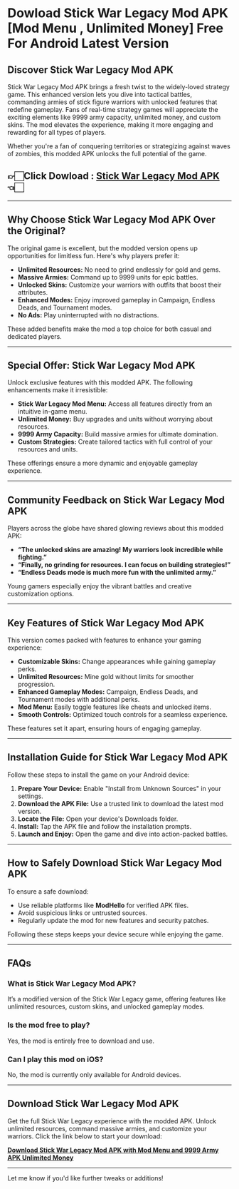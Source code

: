 # Dowload Stick War Legacy Mod APK [Mod Menu , Unlimited Money] Free For Android Latest Version

## Discover Stick War Legacy Mod APK  

Stick War Legacy Mod APK brings a fresh twist to the widely-loved strategy game. This enhanced version lets you dive into tactical battles, commanding armies of stick figure warriors with unlocked features that redefine gameplay. Fans of real-time strategy games will appreciate the exciting elements like 9999 army capacity, unlimited money, and custom skins. The mod elevates the experience, making it more engaging and rewarding for all types of players.  

Whether you're a fan of conquering territories or strategizing against waves of zombies, this modded APK unlocks the full potential of the game.  


## 👉🏻Click Dowload : [Stick War Legacy Mod APK](https://modhello.com/stick-war-legacy/)👈🏻
---

## Why Choose Stick War Legacy Mod APK Over the Original?  

The original game is excellent, but the modded version opens up opportunities for limitless fun. Here's why players prefer it:  

- **Unlimited Resources:** No need to grind endlessly for gold and gems.  
- **Massive Armies:** Command up to 9999 units for epic battles.  
- **Unlocked Skins:** Customize your warriors with outfits that boost their attributes.  
- **Enhanced Modes:** Enjoy improved gameplay in Campaign, Endless Deads, and Tournament modes.  
- **No Ads:** Play uninterrupted with no distractions.  

These added benefits make the mod a top choice for both casual and dedicated players.  

---

## Special Offer: Stick War Legacy Mod APK  

Unlock exclusive features with this modded APK. The following enhancements make it irresistible:  

- **Stick War Legacy Mod Menu:** Access all features directly from an intuitive in-game menu.  
- **Unlimited Money:** Buy upgrades and units without worrying about resources.  
- **9999 Army Capacity:** Build massive armies for ultimate domination.  
- **Custom Strategies:** Create tailored tactics with full control of your resources and units.  

These offerings ensure a more dynamic and enjoyable gameplay experience.  

---

## Community Feedback on Stick War Legacy Mod APK  

Players across the globe have shared glowing reviews about this modded APK:  

- **“The unlocked skins are amazing! My warriors look incredible while fighting.”**  
- **“Finally, no grinding for resources. I can focus on building strategies!”**  
- **“Endless Deads mode is much more fun with the unlimited army.”**  

Young gamers especially enjoy the vibrant battles and creative customization options.  

---

## Key Features of Stick War Legacy Mod APK  

This version comes packed with features to enhance your gaming experience:  

- **Customizable Skins:** Change appearances while gaining gameplay perks.  
- **Unlimited Resources:** Mine gold without limits for smoother progression.  
- **Enhanced Gameplay Modes:** Campaign, Endless Deads, and Tournament modes with additional perks.  
- **Mod Menu:** Easily toggle features like cheats and unlocked items.  
- **Smooth Controls:** Optimized touch controls for a seamless experience.  

These features set it apart, ensuring hours of engaging gameplay.  

---

## Installation Guide for Stick War Legacy Mod APK  

Follow these steps to install the game on your Android device:  

1. **Prepare Your Device:** Enable "Install from Unknown Sources" in your settings.  
2. **Download the APK File:** Use a trusted link to download the latest mod version.  
3. **Locate the File:** Open your device's Downloads folder.  
4. **Install:** Tap the APK file and follow the installation prompts.  
5. **Launch and Enjoy:** Open the game and dive into action-packed battles.  

---

## How to Safely Download Stick War Legacy Mod APK  

To ensure a safe download:  

- Use reliable platforms like **ModHello** for verified APK files.  
- Avoid suspicious links or untrusted sources.  
- Regularly update the mod for new features and security patches.  

Following these steps keeps your device secure while enjoying the game.  

---

## FAQs  

### What is Stick War Legacy Mod APK?  
It’s a modified version of the Stick War Legacy game, offering features like unlimited resources, custom skins, and unlocked gameplay modes.  

### Is the mod free to play?  
Yes, the mod is entirely free to download and use.  

### Can I play this mod on iOS?  
No, the mod is currently only available for Android devices.  

---

## Download Stick War Legacy Mod APK  

Get the full Stick War Legacy experience with the modded APK. Unlock unlimited resources, command massive armies, and customize your warriors. Click the link below to start your download:  

[**Download Stick War Legacy Mod APK with Mod Menu and 9999 Army APK Unlimited Money**](#)  

---  

Let me know if you'd like further tweaks or additions!  

